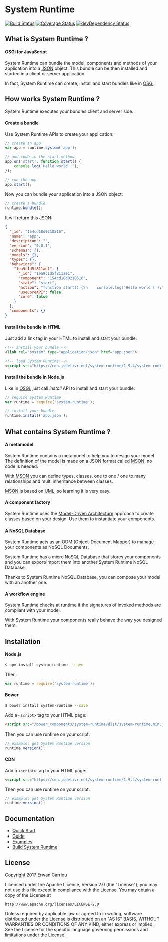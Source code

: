 # System Runtime

[![Build Status](https://travis-ci.org/design-first/system-runtime.svg?branch=master)](https://travis-ci.org/design-first/system-runtime)
[![Coverage Status](https://coveralls.io/repos/github/design-first/system-runtime/badge.svg?branch=master)](https://coveralls.io/github/design-first/system-runtime?branch=master)
[![devDependency Status](https://david-dm.org/design-first/system-runtime/dev-status.svg)](https://david-dm.org/design-first/system-runtime#info=devDependencies)

## What is System Runtime ?

#### OSGi for JavaScript

System Runtime can bundle the model, components and methods of your application into a [JSON](http://json.org) object. This bundle can be then installed and started in a client or server application.

In fact, System Runtime can create, install and start bundles like in [OSGi](https://www.osgi.org). 

## How works System Runtime ?

System Runtime executes your bundles client and server side.

#### Create a bundle

Use System Runtime APIs to create your application:

```js
// create an app
var app = runtime.system('app');

// add code in the start method
app.on('start', function start() {
    console.log('Hello world !');
});

// run the app
app.start();
```

Now you can bundle your application into a JSON object:

```js
// create a bundle
runtime.bundle();
```

It will return this JSON:
```json
{
  "_id": "154cd18d0210516",
  "name": "app",
  "description": "",
  "version": "0.0.1",
  "schemas": {},
  "models": {},
  "types": {},
  "behaviors": {
    "1ea9c1d5f811ae1": {
      "_id": "1ea9c1d5f811ae1",
      "component": "154cd18d0210516",
      "state": "start",
      "action": "function start() {\n    console.log('Hello world !');\n}",
      "useCoreAPI": false,
      "core": false
    }
  },
  "components": {}
}
```

#### Install the bundle in HTML

Just add a link tag in your HTML to install and start your bundle:

```html
<!-- install your bundle -->
<link rel="system" type="application/json" href="app.json">

<!-- load System Runtime -->
<script src="https://cdn.jsdelivr.net/system-runtime/1.9.4/system-runtime.min.js"></script>
```

#### Install the bundle in Node.js

Like in [OSGi](https://www.osgi.org), just call *install* API to install and start your bundle:

```js
// require System Runtime
var runtime = require('system-runtime');

// install your bundle 
runtime.install('app.json');
```

## What contains System Runtime ?

#### A metamodel

System Runtime contains a metamodel to help you to design your model. The definition of the model is made on a JSON format called [MSON](https://system-runtime.readme.io/docs/design-your-model#section-mson), no code is needed. 

With [MSON](https://system-runtime.readme.io/docs/design-your-model#section-mson) you can define types, classes, one to one / one to many relationships and multi inheritance between classes. 

[MSON](https://system-runtime.readme.io/docs/design-your-model#section-mson) is based on [UML](http://uml.org), so learning it is very easy.

#### A component factory

System Runtime uses the [Model-Driven Architecture](http://www.omg.org/mda/) approach to create classes based on your design. Use them to instantiate your components. 

#### A NoSQL Database

System Runtime acts as an ODM (Object-Document Mapper) to manage your components as NoSQL Documents. 

System Runtime has a micro NoSQL Database that stores your components and you can export/import them into another System Runtime NoSQL Database. 

Thanks to System Runtime NoSQL Database, you can compose your model with an another one.

#### A workflow engine

System Runtime checks at runtime if the signatures of invoked methods are compliant with your model. 

With System Runtime your components really behave the way you designed them. 

## Installation

#### Node.js

```sh
$ npm install system-runtime --save
```

Then:

```js
var runtime = require('system-runtime');
```

#### Bower

```sh
$ bower install system-runtime --save
```

Add a `<script>` tag to your HTML page:
```html
<script src="/bower_components/system-runtime/dist/system-runtime.min.js"></script>
```

Then you can use runtime on your script:
```js
// example: get System Runtime version
runtime.version();
```

#### CDN

Add a `<script>` tag to your HTML page:
```html
<script src="https://cdn.jsdelivr.net/system-runtime/1.9.4/system-runtime.min.js"></script>
```

Then you can use runtime on your script:
```js
// example: get System Runtime version
runtime.version();
```

## Documentation

* [Quick Start](https://system-runtime.readme.io/docs/quick-start)
* [Guide](https://system-runtime.readme.io/docs/installation)
* [Examples](https://system-runtime.readme.io/docs/a-basic-hello-world)
* [Build System Runtime](https://system-runtime.readme.io/docs/extend-runtime)

## License

Copyright 2017 Erwan Carriou

Licensed under the Apache License, Version 2.0 (the "License");
you may not use this file except in compliance with the License.
You may obtain a copy of the License at

    http://www.apache.org/licenses/LICENSE-2.0

Unless required by applicable law or agreed to in writing, software
distributed under the License is distributed on an "AS IS" BASIS,
WITHOUT WARRANTIES OR CONDITIONS OF ANY KIND, either express or implied.
See the License for the specific language governing permissions and
limitations under the License. 
